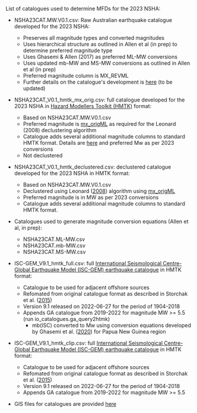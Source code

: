 List of catalogues used to determine MFDs for the 2023 NSHA:
	
* NSHA23CAT.MW.V0.1.csv: Raw Australian earthquake catalogue developed for the 2023 NSHA:
	- Preserves all magnitude types and converted magnitudes
	- Uses hierarchical structure as outlined in Allen et al (in prep) to determine preferred magnitude type
	- Uses Ghasemi & Allen (2017) as preferred ML-MW conversions
	- Uses updated mb-MW and MS-MW conversions as outlined in Allen et al (in prep)
	- Preferred magnitude column is MX_REVML
	- Further details on the catalogue's development is [here](https://github.com/GeoscienceAustralia/NSHA2023/blob/master/info/NSHA23_description_of_files_and_metadata.XLS) (to be updated)

* NSHA23CAT_V0.1_hmtk_mx_orig.csv: full catalogue developed for the 2023 NSHA in [Hazard Modellers Toolkit (HMTK)](https://github.com/GEMScienceTools/hmtk) format:
	- Based on NSHA23CAT.MW.V0.1.csv
	- Preferred magnitude is [mx_origML](https://github.com/GeoscienceAustralia/NSHA2023/tree/master/catalogue/data/2012_catalogue_readme.txt) as required for the Leonard (2008) declustering algorithm
	- Catalogue adds several additional magnitude columns to standard HMTK format.  Details are [here](https://github.com/GeoscienceAustralia/NSHA2023/blob/master/info/NSHA23_description_of_files_and_metadata.XLS) and preferred Mw as per 2023 conversions
	- Not declustered
	
* NSHA23CAT_V0.1_hmtk_declustered.csv: declustered catalogue developed for the 2023 NSHA in HMTK format:
	- Based on NSHA23CAT.MW.V0.1.csv
	- Declustered using Leonard ([2008](https://pubs.geoscienceworld.org/ssa/bssa/article/98/3/1458/341978)) algorithm using [mx_origML](https://github.com/GeoscienceAustralia/NSHA2023/blob/master/info/NSHA23_description_of_files_and_metadata.XLS)
	- Preferred magnitude is in MW as per 2023 conversions
	- Catalogue adds several additional magnitude columns to standard HMTK format.
	
* Catalogues used to generate magnitude conversion equations (Allen et al, in prep):
	- NSHA23CAT.ML-MW.csv
	- NSHA23CAT.mb-MW.csv
	- NSHA23CAT.MS-MW.csv
	
* ISC-GEM_V9.1_hmtk_full.csv: full [International Seismological Centre-Global Earthquake Model (ISC-GEM) earthquake catalogue](http://www.isc.ac.uk/iscgem/overview.php) in HMTK format:
	- Catalogue to be used for adjacent offshore sources
	- Refomated from original catalogue format as described in Storchak et al. ([2015](https://www.sciencedirect.com/science/article/pii/S003192011400154X))
	- Version 9.1 released on 2022-06-27 for the period of 1904-2018
	- Appends GA catalogue from 2019-2022 for magnitude MW >= 5.5 (run io_catalogues.ga_query2htmk)
		- mb(ISC) converted to Mw using conversion equations developed by Ghasemi et al. ([2020](https://link.springer.com/article/10.1007/s10518-020-00966-1)) for Papua New Guinea region

* ISC-GEM_V9.1_hmtk_clip.csv: full [International Seismological Centre-Global Earthquake Model (ISC-GEM) earthquake catalogue](http://www.isc.ac.uk/iscgem/overview.php) in HMTK format:
	- Catalogue to be used for adjacent offshore sources
	- Refomated from original catalogue format as described in Storchak et al. ([2015](https://www.sciencedirect.com/science/article/pii/S003192011400154X))
	- Version 9.1 released on 2022-06-27 for the period of 1904-2018
	- Appends GA catalogue from 2019-2022 for magnitude MW >= 5.5
	
* GIS files for catalogues are provided [here](https://github.com/GeoscienceAustralia/NSHA2023/tree/master/catalogue/shapefiles)
